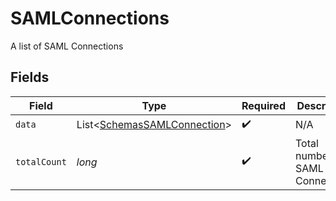 # SAMLConnections

A list of SAML Connections


## Fields

| Field                                                                            | Type                                                                             | Required                                                                         | Description                                                                      |
| -------------------------------------------------------------------------------- | -------------------------------------------------------------------------------- | -------------------------------------------------------------------------------- | -------------------------------------------------------------------------------- |
| `data`                                                                           | List\<[SchemasSAMLConnection](../../models/components/SchemasSAMLConnection.md)> | :heavy_check_mark:                                                               | N/A                                                                              |
| `totalCount`                                                                     | *long*                                                                           | :heavy_check_mark:                                                               | Total number of SAML Connections<br/>                                            |